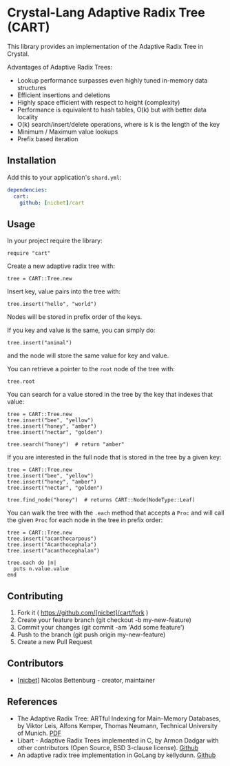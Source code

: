 # Crystal-Lang Adaptive Radix Tree (CART)

This library provides an implementation of the Adaptive Radix Tree in Crystal.

Advantages of Adaptive Radix Trees:

- Lookup performance surpasses even highly tuned in-memory data structures
- Efficient insertions and deletions
- Highly space efficient with respect to height (complexity)
- Performance is equivalent to hash tables, O(k) but with better data locality
- O(k) search/insert/delete operations, where is k is the length of the key
- Minimum / Maximum value lookups
- Prefix based iteration

## Installation

Add this to your application's `shard.yml`:

```yaml
dependencies:
  cart:
    github: [nicbet]/cart
```

## Usage

In your project require the library:

```crystal
require "cart"
```

Create a new adaptive radix tree with:

```crystal
tree = CART::Tree.new
```

Insert key, value pairs into the tree with:

```crystal
tree.insert("hello", "world")
```

Nodes will be stored in prefix order of the keys.

If you key and value is the same, you can simply do:

```crystal
tree.insert("animal")
```

and the node will store the same value for key and value.

You can retrieve a pointer to the `root` node of the tree with:

```crystal
tree.root
```

You can search for a value stored in the tree by the key that indexes that value:

```crystal
tree = CART::Tree.new
tree.insert("bee", "yellow")
tree.insert("honey", "amber")
tree.insert("nectar", "golden")

tree.search("honey")  # return "amber"
```

If you are interested in the full node that is stored in the tree by a given key:

```crystal
tree = CART::Tree.new
tree.insert("bee", "yellow")
tree.insert("honey", "amber")
tree.insert("nectar", "golden")

tree.find_node("honey")  # returns CART::Node(NodeType::Leaf)
```

You can walk the tree with the `.each` method that accepts a `Proc` and will call the given `Proc` for each node in the tree in prefix order:

```crystal
tree = CART::Tree.new
tree.insert("acanthocarpous")
tree.insert("Acanthocephala")
tree.insert("acanthocephalan")

tree.each do |n|
  puts n.value.value
end
```

## Contributing

1. Fork it ( https://github.com/[nicbet]/cart/fork )
2. Create your feature branch (git checkout -b my-new-feature)
3. Commit your changes (git commit -am 'Add some feature')
4. Push to the branch (git push origin my-new-feature)
5. Create a new Pull Request

## Contributors

- [[nicbet]](https://github.com/[nicbet]) Nicolas Bettenburg - creator, maintainer

## References

- The Adaptive Radix Tree: ARTful Indexing for Main-Memory Databases, by Viktor Leis, Alfons Kemper, Thomas Neumann, Technical University of Munich. [PDF](https://db.in.tum.de/~leis/papers/ART.pdf)
- Libart - Adaptive Radix Trees implemented in C, by Armon Dadgar with other contributors (Open Source, BSD 3-clause license). [Github](https://github.com/armon/libart)
- An adaptive radix tree implementation in GoLang by kellydunn. [Github](https://github.com/kellydunn/go-art)
